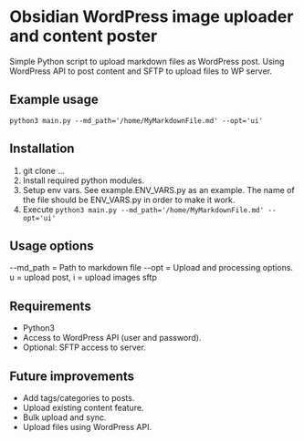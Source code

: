 # Obsidian WordPress image uploader and content poster

Simple Python script to upload markdown files as WordPress post. 
Using WordPress API to post content and SFTP to upload files to WP server.

## Example usage

``python3 main.py --md_path='/home/MyMarkdownFile.md' --opt='ui'``

## Installation

1. git clone ...
2. Install required python modules.
3. Setup env vars. See example.ENV_VARS.py as an example. The name of the file should be ENV_VARS.py in order to make it work.
4. Execute ``python3 main.py --md_path='/home/MyMarkdownFile.md' --opt='ui'``

## Usage options

--md_path = Path to markdown file
--opt = Upload and processing options. u = upload post, i = upload images sftp

## Requirements 

- Python3 
- Access to WordPress API (user and password).
- Optional: SFTP access to server.

## Future improvements

- Add tags/categories to posts.
- Upload existing content feature.
- Bulk upload and sync.
- Upload files using WordPress API. 